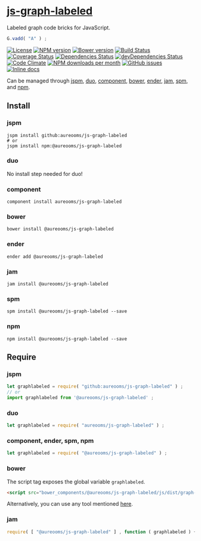 [js-graph-labeled](http://make-github-pseudonymous-again.github.io/js-graph-labeled)
==

Labeled graph code bricks for JavaScript.

```js
G.vadd( "A" ) ;
```

[![License](https://img.shields.io/github/license/aureooms/js-graph-labeled.svg?style=flat)](https://raw.githubusercontent.com/aureooms/js-graph-labeled/master/LICENSE)
[![NPM version](https://img.shields.io/npm/v/@aureooms/js-graph-labeled.svg?style=flat)](https://www.npmjs.org/package/@aureooms/js-graph-labeled)
[![Bower version](https://img.shields.io/bower/v/@aureooms/js-graph-labeled.svg?style=flat)](http://bower.io/search/?q=@aureooms/js-graph-labeled)
[![Build Status](https://img.shields.io/travis/aureooms/js-graph-labeled.svg?style=flat)](https://travis-ci.org/aureooms/js-graph-labeled)
[![Coverage Status](https://img.shields.io/coveralls/aureooms/js-graph-labeled.svg?style=flat)](https://coveralls.io/r/aureooms/js-graph-labeled)
[![Dependencies Status](https://img.shields.io/david/aureooms/js-graph-labeled.svg?style=flat)](https://david-dm.org/aureooms/js-graph-labeled#info=dependencies)
[![devDependencies Status](https://img.shields.io/david/dev/aureooms/js-graph-labeled.svg?style=flat)](https://david-dm.org/aureooms/js-graph-labeled#info=devDependencies)
[![Code Climate](https://img.shields.io/codeclimate/github/aureooms/js-graph-labeled.svg?style=flat)](https://codeclimate.com/github/aureooms/js-graph-labeled)
[![NPM downloads per month](https://img.shields.io/npm/dm/@aureooms/js-graph-labeled.svg?style=flat)](https://www.npmjs.org/package/@aureooms/js-graph-labeled)
[![GitHub issues](https://img.shields.io/github/issues/aureooms/js-graph-labeled.svg?style=flat)](https://github.com/aureooms/js-graph-labeled/issues)
[![Inline docs](http://inch-ci.org/github/aureooms/js-graph-labeled.svg?branch=master&style=shields)](http://inch-ci.org/github/aureooms/js-graph-labeled)

Can be managed through [jspm](https://github.com/jspm/jspm-cli),
[duo](https://github.com/duojs/duo),
[component](https://github.com/componentjs/component),
[bower](https://github.com/bower/bower),
[ender](https://github.com/ender-js/Ender),
[jam](https://github.com/caolan/jam),
[spm](https://github.com/spmjs/spm),
and [npm](https://github.com/npm/npm).

## Install

### jspm
```terminal
jspm install github:aureooms/js-graph-labeled
# or
jspm install npm:@aureooms/js-graph-labeled
```
### duo
No install step needed for duo!

### component
```terminal
component install aureooms/js-graph-labeled
```

### bower
```terminal
bower install @aureooms/js-graph-labeled
```

### ender
```terminal
ender add @aureooms/js-graph-labeled
```

### jam
```terminal
jam install @aureooms/js-graph-labeled
```

### spm
```terminal
spm install @aureooms/js-graph-labeled --save
```

### npm
```terminal
npm install @aureooms/js-graph-labeled --save
```

## Require
### jspm
```js
let graphlabeled = require( "github:aureooms/js-graph-labeled" ) ;
// or
import graphlabeled from '@aureooms/js-graph-labeled' ;
```
### duo
```js
let graphlabeled = require( "aureooms/js-graph-labeled" ) ;
```

### component, ender, spm, npm
```js
let graphlabeled = require( "@aureooms/js-graph-labeled" ) ;
```

### bower
The script tag exposes the global variable `graphlabeled`.
```html
<script src="bower_components/@aureooms/js-graph-labeled/js/dist/graph-labeled.min.js"></script>
```
Alternatively, you can use any tool mentioned [here](http://bower.io/docs/tools/).

### jam
```js
require( [ "@aureooms/js-graph-labeled" ] , function ( graphlabeled ) { ... } ) ;
```
